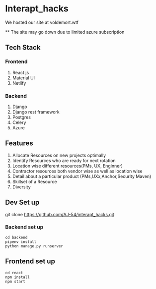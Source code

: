 # Interapt_hacks

We hosted our site at voldemort.wtf

** The site may go down due to limited azure subscription

## Tech Stack

### Frontend
1. React js
2. Material UI
3. Netlify

### Backend

1. Django
2. Django rest framework
3. Postgres
4. Celery
5. Azure


## Features

1. Allocate Resources on new projects optimally
2. Identify Resources who are ready for next rotation
3. Location wise different resources(PMs, UX, Enginner)
4. Contractor resources both vendor wise as well as location wise
5. Detail about a particular product (PMs,UXx,Anchor,Security Maven)
6. Skillset of a Resource
7. Diversity

## Dev Set up

git clone https://github.com/AJ-54/interapt_hacks.git

### Backend set up
```
cd backend
pipenv install
python manage.py runserver
```
## Frontend set up
```
cd react
npm install
npm start
```


